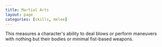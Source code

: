 ```yaml
---
title: Martial Arts
layout: page
categories: [skills, melee]
---
```

This measures a character's ability to deal blows or perform maneuvers with nothing but their bodies or minimal fist-based weapons.
